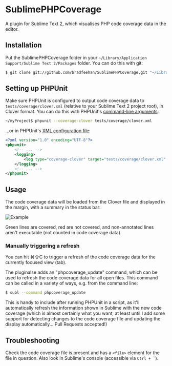 SublimePHPCoverage
==================

A plugin for Sublime Text 2, which visualises PHP code coverage data in
the editor.

## Installation

Put the SublimePHPCoverage folder in your
`~/Library/Application Support/Sublime Text 2/Packages` folder. You can
do this with git:

```bash
$ git clone git://github.com/bradfeehan/SublimePHPCoverage.git "~/Library/Application Support/Sublime Text 2/Packages/SublimePHPCoverage"
```


## Setting up PHPUnit

Make sure PHPUnit is configured to output code coverage data to
`tests/coverage/clover.xml` (relative to your Sublime Text 2 project
root), in Clover format. You can do this with PHPUnit's
[command-line arguments][1]:

```bash
~/myProject$ phpunit --coverage-clover tests/coverage/clover.xml
```

...or in PHPUnit's [XML configuration file][2]:

```xml
<?xml version="1.0" encoding="UTF-8"?>
<phpunit>
	<!-- ... -->
	<logging>
		<log type="coverage-clover" target="tests/coverage/clover.xml" />
	</logging>
	<!-- ... -->
</phpunit>
```


## Usage

The code coverage data will be loaded from the Clover file and
displayed in the margin, with a summary in the status bar:

![Example](http://i.imgur.com/4ASco.png)

Green lines are covered, red are not covered, and non-annotated lines
aren't executable (not counted in code coverage data).

### Manually triggering a refresh

You can hit ⌘⇧C to trigger a refresh of the code coverage data for the
currently focused view (tab).

The pluginalse  adds an "phpcoverage_update" command, which can be
used to refresh the code coverage data for all open files. This command
can be called in a variety of ways, e.g. from the command line:

```bash
$ subl --command phpcoverage_update
```

This is handy to include after running PHPUnit in a script, as it'll
automatically refresh the information shown in Sublime with the new
code coverage (which is almost certainly what you want, at least until
I add some support for detecting changes to the code coverage file and
updating the display automatically... Pull Requests accepted!)


## Troubleshooting

Check the code coverage file is present and has a `<file>` element
for the file in question. Also look in Sublime's console (accessible
via <code>Ctrl + `</code>).

[1]: <http://www.phpunit.de/manual/current/en/textui.html#textui.clioptions> "PHPUnit Command-Line Switches"
[2]: <http://www.phpunit.de/manual/current/en/appendixes.configuration.html> "PHPUnit XML Configuration File"
